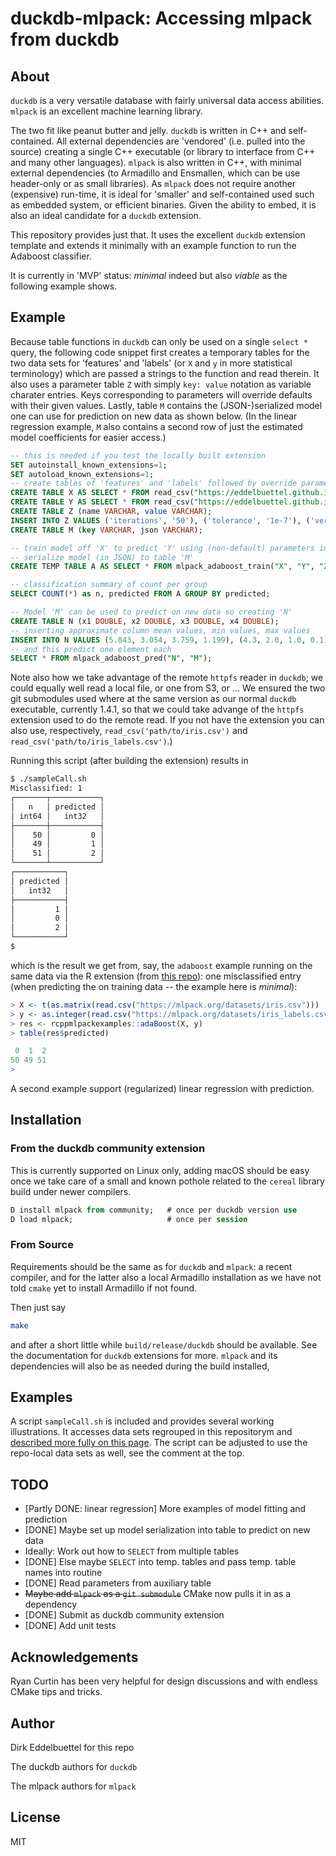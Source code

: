 
# duckdb-mlpack: Accessing mlpack from duckdb

## About

`duckdb` is a very versatile database with fairly universal data access abilities.  `mlpack` is an
excellent machine learning library.

The two fit like peanut butter and jelly. `duckdb` is written in C++ and self-contained. All
external dependencies are 'vendored' (i.e. pulled into the source) creating a single C++ executable
(or library to interface from C++ and many other languages). `mlpack` is also written in C++, with
minimal external dependencies (to Armadillo and Ensmallen, which can be use header-only or as small
libraries).  As `mlpack` does not require another (expensive) run-time, it is ideal for 'smaller'
and self-contained used such as embedded system, or efficient binaries. Given the ability to embed,
it is also an ideal candidate for a `duckdb` extension.

This repository provides just that. It uses the excellent `duckdb` extension template and extends it
minimally with an example function to run the Adaboost classifier.

It is currently in 'MVP' status: _minimal_ indeed but also _viable_ as the following example shows.

## Example

Because table functions in `duckdb` can only be used on a single `select *` query, the following
code snippet first creates a temporary tables for the two data sets for 'features' and 'labels' (or
`X` and `y` in more statistical terminology) which are passed a strings to the function and read
therein.  It also uses a parameter table `Z` with simply `key: value` notation as variable charater
entries. Keys corresponding to parameters will override defaults with their given values. Lastly,
table `M` contains the (JSON-)serialized model one can use for prediction on new data as shown
below. (In the linear regression example, `M` also contains a second row of just the estimated model
coefficients for easier access.)


```sql
-- this is needed if you test the locally built extension
SET autoinstall_known_extensions=1;
SET autoload_known_extensions=1;
-- create tables of 'features' and 'labels' followed by override parameters and a model table
CREATE TABLE X AS SELECT * FROM read_csv("https://eddelbuettel.github.io/duckdb-mlpack/data/iris.csv");
CREATE TABLE Y AS SELECT * FROM read_csv("https://eddelbuettel.github.io/duckdb-mlpack/data/iris_labels.csv");
CREATE TABLE Z (name VARCHAR, value VARCHAR);
INSERT INTO Z VALUES ('iterations', '50'), ('tolerance', '1e-7'), ('verbose', 'true');
CREATE TABLE M (key VARCHAR, json VARCHAR);

-- train model off 'X' to predict 'Y' using (non-default) parameters in 'Z'
-- serialize model (in JSON) to table 'M'
CREATE TEMP TABLE A AS SELECT * FROM mlpack_adaboost_train("X", "Y", "Z", "M");

-- classification summary of count per group
SELECT COUNT(*) as n, predicted FROM A GROUP BY predicted;

-- Model 'M' can be used to predict on new data so creating 'N'
CREATE TABLE N (x1 DOUBLE, x2 DOUBLE, x3 DOUBLE, x4 DOUBLE);
-- inserting approximate column mean values, min values, max values
INSERT INTO N VALUES (5.843, 3.054, 3.759, 1.199), (4.3, 2.0, 1.0, 0.1), (7.9, 4.4, 6.9, 2.5);
-- and this predict one element each
SELECT * FROM mlpack_adaboost_pred("N", "M");
```

Note also how we take advantage of the remote `httpfs` reader in `duckdb`; we could equally well
read a local file, or one from S3, or ... We ensured the two git submodules used where at the same
version as our normal `duckdb` executable, currently 1.4.1, so that we could take advange of the
`httpfs` extension used to do the remote read. If you not have the extension you can also use,
respectively, `read_csv('path/to/iris.csv')` and `read_csv('path/to/iris_labels.csv')`.)

Running this script (after building the extension) results in 

```sh
$ ./sampleCall.sh 
Misclassified: 1
┌───────┬───────────┐
│   n   │ predicted │
│ int64 │   int32   │
├───────┼───────────┤
│    50 │         0 │
│    49 │         1 │
│    51 │         2 │
└───────┴───────────┘
┌───────────┐
│ predicted │
│   int32   │
├───────────┤
│         1 │
│         0 │
│         2 │
└───────────┘
$   
```

which is the result we get from, say, the `adaboost` example running on the same data via the R
extension (from [this repo](https://github.com/eddelbuettel/rcppmlpack-examples)): one misclassified
entry (when predicting the on training data -- the example here is _minimal_):

```r
> X <- t(as.matrix(read.csv("https://mlpack.org/datasets/iris.csv")))
> y <- as.integer(read.csv("https://mlpack.org/datasets/iris_labels.csv", header=FALSE)[,1]) - 1L
> res <- rcppmlpackexamples::adaBoost(X, y)
> table(res$predicted)

 0  1  2 
50 49 51 
>
```

A second example support (regularized) linear regression with prediction.

## Installation

### From the duckdb community extension

This is currently supported on Linux only, adding macOS should be easy once we take care of a small
and known pothole related to the `cereal` library build under newer compilers.

```sql
D install mlpack from community;   # once per duckdb version use
D load mlpack;                     # once per session
```

### From Source

Requirements should be the same as for `duckdb` and `mlpack`: a recent compiler, and for the latter
also a local Armadillo installation as we have not told `cmake` yet to install Armadillo if not
found.

Then just say

```sh
make
```

and after a short little while `build/release/duckdb` should be available. See the documentation for
`duckdb` extensions for more. `mlpack` and its dependencies will also be as needed during the build
installed,

## Examples

A script `sampleCall.sh` is included and provides several working illustrations. It accesses data
sets regrouped in this repositorym and [described more fully on this
page](https://eddelbuettel.github.io/duckdb-mlpack/data/). The script can be adjusted to use the
repo-local data sets as well, see the comment at the top.

## TODO

- [Partly DONE: linear regression] More examples of model fitting and prediction
- [DONE] Maybe set up model serialization into table to predict on new data
- Ideally: Work out how to `SELECT` from multiple tables
- [DONE] Else maybe `SELECT` into temp. tables and pass temp. table names into routine
- [DONE] Read parameters from auxiliary table
- ~~Maybe add `mlpack` as a `git submodule`~~ CMake now pulls it in as a dependency 
- [DONE] Submit as duckdb community extension
- [DONE] Add unit tests

## Acknowledgements

Ryan Curtin has been very helpful for design discussions and with endless CMake tips and tricks.

## Author

Dirk Eddelbuettel for this repo

The duckdb authors for `duckdb`

The mlpack authors for `mlpack`

## License

MIT 

